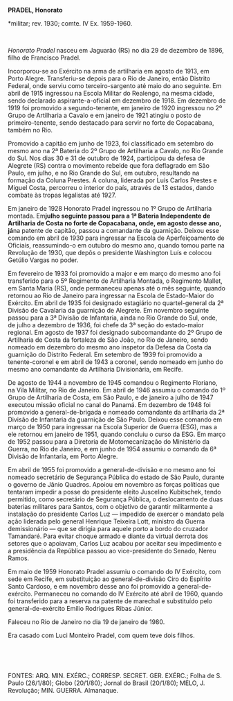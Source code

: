 **PRADEL, Honorato**

\*militar; rev. 1930; comte. IV Ex. 1959-1960.

 

*Honorato Pradel* nasceu em Jaguarão (RS) no dia 29 de dezembro de 1896,
filho de Francisco Pradel.

Incorporou-se ao Exército na arma de artilharia em agosto de 1913, em
Porto Alegre. Transferiu-se depois para o Rio de Janeiro, então Distrito
Federal, onde serviu como terceiro-sargento até maio do ano seguinte. Em
abril de 1915 ingressou na Escola Militar do Realengo, na mesma cidade,
sendo declarado aspirante-a-oficial em dezembro de 1918. Em dezembro de
1919 foi promovido a segundo-tenente, em janeiro de 1920 ingressou no 2º
Grupo de Artilharia a Cavalo e em janeiro de 1921 atingiu o posto de
primeiro-tenente, sendo destacado para servir no forte de Copacabana,
também no Rio.

Promovido a capitão em junho de 1923, foi classificado em setembro do
mesmo ano na 2ª Bateria do 2º Grupo de Artilharia a Cavalo, no Rio
Grande do Sul. Nos dias 30 e 31 de outubro de 1924, participou da defesa
de Alegrete (RS) contra o movimento rebelde que fora deflagrado em São
Paulo, em julho, e no Rio Grande do Sul, em outubro, resultando na
formação da Coluna Prestes. A coluna, liderada por Luís Carlos Prestes e
Miguel Costa, percorreu o interior do país, através de 13 estados, dando
combate às tropas legalistas até 1927.

Em janeiro de 1928 Honorato Pradel ingressou no 1º Grupo de Artilharia
montada. Em****julho seguinte passou para a 1ª Bateria Independente de
Artilharia de Costa no forte de Copacabana, onde, em agosto desse ano,
já****na patente de capitão, passou a comandante da guarnição. Deixou
esse comando em abril de 1930 para ingressar na Escola de
Aperfeiçoamento de Oficiais, reassumindo-o em outubro do mesmo ano,
quando tomou parte na Revolução de 1930, que depôs o presidente
Washington Luís e colocou Getúlio Vargas no poder.

Em fevereiro de 1933 foi promovido a major e em março do mesmo ano foi
transferido para o 5º Regimento de Artilharia Montada, o Regimento
Mallet, em Santa Maria (RS), onde permaneceu apenas até o mês seguinte,
quando retornou ao Rio de Janeiro para ingressar na Escola de
Estado-Maior do Exército. Em abril de 1935 foi designado estagiário no
quartel-general da 2ª Divisão de Cavalaria da guarnição de Alegrete. Em
novembro seguinte passou para a 3ª Divisão de Infantaria, ainda no Rio
Grande do Sul, onde, de julho a dezembro de 1936, foi chefe da 3ª seção
do estado-maior regional. Em agosto de 1937 foi designado subcomandante
do 2º Grupo de Artilharia de Costa da fortaleza de São João, no Rio de
Janeiro, sendo nomeado em dezembro do mesmo ano inspetor da Defesa da
Costa da guarnição do Distrito Federal. Em setembro de 1939 foi
promovido a tenente-coronel e em abril de 1943 a coronel, sendo nomeado
em junho do mesmo ano comandante da Artilharia Divisionária, em Recife.

De agosto de 1944 a novembro de 1945 comandou o Regimento Floriano, na
Vila Militar, no Rio de Janeiro. Em abril de 1946 assumiu o comando do
1º Grupo de Artilharia de Costa, em São Paulo, e de janeiro a julho de
1947 executou missão oficial no canal do Panamá. Em dezembro de 1948 foi
promovido a general-de-brigada e nomeado comandante da artilharia da 2ª
Divisão de Infantaria da guarnição de São Paulo. Deixou esse comando em
março de 1950 para ingressar na Escola Superior de Guerra (ESG), mas a
ele retornou em janeiro de 1951, quando concluiu o curso da ESG. Em
março de 1952 passou para a Diretoria de Motomecanização do Ministério
da Guerra, no Rio de Janeiro, e em junho de 1954 assumiu o comando da 6ª
Divisão de Infantaria, em Porto Alegre.

Em abril de 1955 foi promovido a general-de-divisão e no mesmo ano foi
nomeado secretário de Segurança Pública do estado de São Paulo, durante
o governo de Jânio Quadros. Apoiou em novembro as forças políticas que
tentaram impedir a posse do presidente eleito Juscelino Kubitschek,
tendo permitido, como secretário de Segurança Pública, o deslocamento de
duas baterias militares para Santos, com o objetivo de garantir
militarmente a instalação do presidente Carlos Luz — impedido de exercer
o mandato pela ação liderada pelo general Henrique Teixeira Lott,
ministro da Guerra demissionário — que se dirigia para aquele porto a
bordo do cruzador Tamandaré. Para evitar choque armado e diante da
virtual derrota dos setores que o apoiavam, Carlos Luz acabou por
aceitar seu impedimento e a presidência da República passou ao
vice-presidente do Senado, Nereu Ramos.

Em maio de 1959 Honorato Pradel assumiu o comando do IV Exército, com
sede em Recife, em substituição ao general-de-divisão Ciro do Espírito
Santo Cardoso, e em novembro desse ano foi promovido a
general-de-exército. Permaneceu no comando do IV Exército até abril de
1960, quando foi transferido para a reserva na patente de marechal e
substituído pelo general-de-exército Emílio Rodrigues Ribas Júnior.

Faleceu no Rio de Janeiro no dia 19 de janeiro de 1980.

Era casado com Luci Monteiro Pradel, com quem teve dois filhos.

 

 

FONTES: ARQ. MIN. EXÉRC.; CORRESP. SECRET. GER. EXÉRC.; Folha de S.
Paulo (26/1/80); Globo (20/1/80); Jornal do Brasil (20/1/80); MELO, J.
Revolução; MIN. GUERRA. Almanaque.

 
